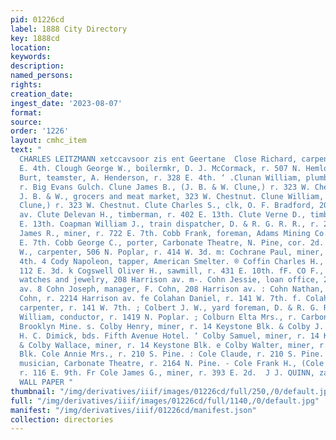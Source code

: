 ```yaml
---
pid: 01226cd
label: 1888 City Directory
key: 1888cd
location: 
keywords: 
description: 
named_persons: 
rights: 
creation_date: 
ingest_date: '2023-08-07'
format: 
source: 
order: '1226'
layout: cmhc_item
text: "                                                                                F
  CHARLES LEITZMANN xetccavsoor zis ent Geertane  Close Richard, carpenter, r. 226
  E. 4th. Clough George W., boilermkr, D. J. McCormack, r. 507 N. Hemlock. e Clowney
  Burt, teamster, A. Henderson, r. 328 E. 4th. ‘ .Clunan William, plumber, J. P. Cloherty,
  r. Big Evans Gulch. Clune James B., (J. B. & W. Clune,) r. 323 W. Chestnut. Clune
  J. B. & W., grocers and meat market, 323 W. Chestnut. Clune William, (J. 5. & W.
  Clune,) r. 323 W. Chestnut. Clute Charles S., clk, O. F. Bradford, 202 Harrison
  av. Clute Delevan H., timberman, r. 402 E. 13th. Clute Verne D., timberman, r. 402
  E. 13th. Coapman William J., train dispatcher, D. & R. G. R. R., r. 218 . 7th. Coates
  James R., miner, r. 722 E. 7th. Cobb Frank, foreman, Adams Mining Co. Mill, r. 218
  E. 7th. Cobb George C., porter, Carbonate Theatre, N. Pine, cor. 2d. COBLE WILLIAM
  W., carpenter, 506 N. Poplar, r. 414 W. 3d. m: Cochrane Paul, miner, bds. 509 E.
  4th. 4 Cody Napoleon, tapper, American Smelter. ® Coffin Charles H., carpenter,
  112 E. 3d. k Cogswell Oliver H., sawmill, r. 431 E. 10th. fF. CO F., loan office,
  watches and jewelry, 208 Harrison av. m-. Cohn Jessie, loan office, 2214 Harrison
  av. 8 Cohn Joseph, manager, F. Cohn, 208 Harrison av. : Cohn Nathan, manager, J.
  Cohn, r. 2214 Harrison av. fe Colahan Daniel, r. 141 W. 7th. f. Colahan Francis,
  carpenter, r. 141 W. 7th. ; Colbert J. W., yard foreman, D. & R. G. R. R. ‘ Colbert
  William, conductor, r. 1419 N. Poplar. ; Colburn Elta Mrs., r. Carbonate Hill, nr.
  Brooklyn Mine. s. Colby Henry, miner, r. 14 Keystone Blk. & Colby J. F., carpenter,
  H. C. Dimick, bds. Fifth Avenue Hotel. ‘ Colby Samuel, miner, r. 14 Keystone Blk.
  & Colby Wallace, miner, r. 14 Keystone Blk. e Colby Walter, miner, r. 14 Keystone
  Blk. Cole Annie Mrs., r. 210 S. Pine. : Cole Claude, r. 210 S. Pine. Cole Eugene,
  musician, Carbonate Theatre, r. 2164 N. Pine. - Cole Frank H., (Cole & Frisbie,)
  r. 116 E. 9th. Fr Cole James G., miner, r. 393 E. 2d.  J J. QUINN, zasr Aix er.
  WALL PAPER "
thumbnail: "/img/derivatives/iiif/images/01226cd/full/250,/0/default.jpg"
full: "/img/derivatives/iiif/images/01226cd/full/1140,/0/default.jpg"
manifest: "/img/derivatives/iiif/01226cd/manifest.json"
collection: directories
---
```

